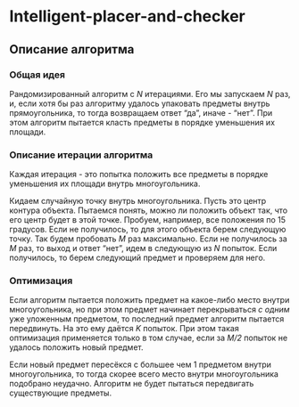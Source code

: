 # Intelligent-placer-and-checker

## Описание алгоритма

### Общая идея
Рандомизированный алгоритм с *N* итерациями. Его мы запускаем *N* раз, и, если хотя бы раз алгоритму удалось упаковать предметы внутрь прямоугольника, то тогда возвращаем ответ “да”, иначе - “нет”. 
При этом алгоритм пытается класть предметы в порядке уменьшения их площади.

### Описание итерации алгоритма
Каждая итерация - это попытка положить все предметы в порядке уменьшения их площади внутрь многоугольника.

Кидаем случайную точку внутрь многоугольника. Пусть это центр контура объекта. Пытаемся понять, можно ли положить объект так, что его центр будет в этой точке. Пробуем, например, все положения по 15 градусов. Если не получилось, то для этого объекта берем следующую точку. Так будем пробовать *M* раз максимально. Если не получилось за *M* раз, то выход и ответ “нет”, идем в следующую из *N* попыток. Если получилось, то берем следующий предмет и проверяем для него.

### Оптимизация
Если алгоритм пытается положить предмет на какое-либо место внутри многоугольника, но при этом предмет начинает перекрываться *с одним* уже уложенным предметом, то последний предмет алгоритм пытается передвинуть. На это ему даётся *K* попыток. При этом такая оптимизация применяется только в том случае, если за *M/2* попыток не удалось положить новый предмет.

Если новый предмет пересёкся с большее чем 1 предметом внутри многоугольника, то тогда скорее всего место внутри многоугольника подобрано неудачно. Алгоритм не будет пытаться передвигать существующие предметы.
